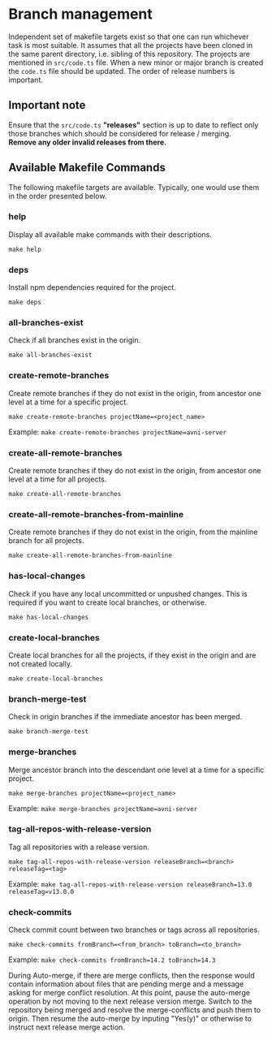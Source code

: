 # Branch management
Independent set of makefile targets exist so that one can run whichever task is most suitable. It assumes that all the projects have been cloned in the same parent directory, i.e. sibling of this repository. The projects are mentioned in `src/code.ts` file. When a new minor or major branch is created the `code.ts` file should be updated. The order of release numbers is important.


## Important note

Ensure that the `src/code.ts` **"releases"** section is up to date to reflect only those branches which should be considered for release / merging.<br/>
**Remove any older invalid releases from there.**


## Available Makefile Commands

The following makefile targets are available. Typically, one would use them in the order presented below.

### help
Display all available make commands with their descriptions.
```
make help
```

### deps
Install npm dependencies required for the project.
```
make deps
```

### all-branches-exist
Check if all branches exist in the origin.
```
make all-branches-exist
```

### create-remote-branches
Create remote branches if they do not exist in the origin, from ancestor one level at a time for a specific project.
```
make create-remote-branches projectName=<project_name>
```
Example: `make create-remote-branches projectName=avni-server`

### create-all-remote-branches
Create remote branches if they do not exist in the origin, from ancestor one level at a time for all projects.
```
make create-all-remote-branches
```

### create-all-remote-branches-from-mainline
Create remote branches if they do not exist in the origin, from the mainline branch for all projects.
```
make create-all-remote-branches-from-mainline
```

### has-local-changes
Check if you have any local uncommitted or unpushed changes. This is required if you want to create local branches, or otherwise.
```
make has-local-changes
```

### create-local-branches
Create local branches for all the projects, if they exist in the origin and are not created locally.
```
make create-local-branches
```

### branch-merge-test
Check in origin branches if the immediate ancestor has been merged.
```
make branch-merge-test
```

### merge-branches
Merge ancestor branch into the descendant one level at a time for a specific project.
```
make merge-branches projectName=<project_name>
```
Example: `make merge-branches projectName=avni-server`

### tag-all-repos-with-release-version
Tag all repositories with a release version.
```
make tag-all-repos-with-release-version releaseBranch=<branch> releaseTag=<tag>
```
Example: `make tag-all-repos-with-release-version releaseBranch=13.0 releaseTag=v13.0.0`

### check-commits
Check commit count between two branches or tags across all repositories.
```
make check-commits fromBranch=<from_branch> toBranch=<to_branch>
```
Example: `make check-commits fromBranch=14.2 toBranch=14.3`

During Auto-merge, if there are merge conflicts, then the response would contain information about files that are pending merge and a message asking for merge conflict resolution. At this point, pause the auto-merge operation by not moving to the next release version merge.
Switch to the repository being merged and resolve the merge-conflicts and push them to origin.
Then resume the auto-merge by inputing "Yes(y)" or otherwise to instruct next release merge action.


